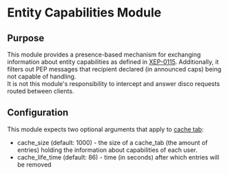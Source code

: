 # Entity Capabilities Module

## Purpose
This module provides a presence-based mechanism for exchanging information about entity capabilities as defined in [XEP-0115](https://xmpp.org/extensions/xep-0115.html). Additionally, it filters out PEP messages that recipient declared (in announced caps) being not capable of handling.  
It is not this module's responsibility to intercept and answer disco requests routed between clients.

## Configuration
This module expects two optional arguments that apply to [cache tab](https://github.com/processone/cache_tab):
* cache_size (default: 1000) - the size of a cache_tab (the amount of entries) holding the information about capabilities of each user. 
* cache_life_time (default: 86) - time (in seconds) after which entries will be removed
